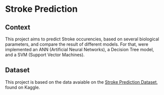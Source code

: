 # Stroke Prediction

## Context

This project aims to predict Stroke occurencies, based on several biological parameters, and compare the result of different models. For that, were implemented an ANN (Artificial Neural Networks), a Decision Tree model, and a SVM (Support Vector Machines). 

## Dataset

This project is based on the data avaiable on the [Stroke Prediction Dataset](https://www.kaggle.com/fedesoriano/stroke-prediction-dataset), found on Kaggle. 
